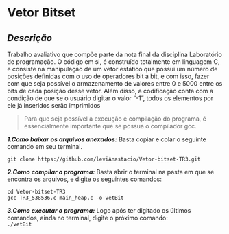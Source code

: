 # Vetor Bitset

## *Descrição*
  Trabalho avaliativo que compõe parte da nota final da disciplina Laboratório de programação.
  O código em si, é construído totalmente em linguagem C, e consiste na manipulação de um vetor estático que possui um número de posições definidas com o uso de operadores bit a bit, e com isso, fazer com que seja possível o armazenamento de valores entre 0 e 5000 entre os bits de cada posição desse vetor. Além disso, a codificação conta com a condição de que se o usuário digitar o valor “-1”, todos os elementos por ele já inseridos serão imprimidos
  
  >Para que seja possível a execução e compilação do programa, é essencialmente importante que se
  possua o compilador gcc.
  
  ***1.Como baixar os arquivos anexados:***
     Basta copiar e colar o seguinte comando em seu terminal.
  ```
  git clone https://github.com/leviAnastacio/Vetor-bitset-TR3.git
  ```
***2.Como compilar o programa:*** 
  Basta abrir o terminal na pasta em que se encontra os arquivos, e digite os seguintes comandos:
  ```
  cd Vetor-bitset-TR3
  gcc TR3_538536.c main_heap.c -o vetBit
  ```
  ***3.Como executar o programa:***
    Logo após ter digitado os últimos comandos, ainda no terminal, digite o próximo comando:  
    ```
    ./vetBit   
    ```
